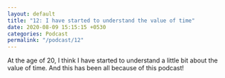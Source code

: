 ```yaml
---
layout: default
title: "12: I have started to understand the value of time"
date: 2020-08-09 15:15:15 +0530
categories: Podcast
permalink: "/podcast/12"
---
```

At the age of 20, I think I have started to understand a little bit about the value of time. And this has been all because of this podcast!